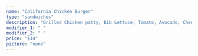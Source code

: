 ```yaml
---
name: "California Chicken Burger"
type: "sandwiches"
description: "Grilled Chicken patty, Bib Lettuce, Tomato, Avocado, Cheddar Cheese, Bacon, & Garlic Aioli."
modifier_1: " "
modifier_2: " "
price: "$14"
picture: "none"
---
```


